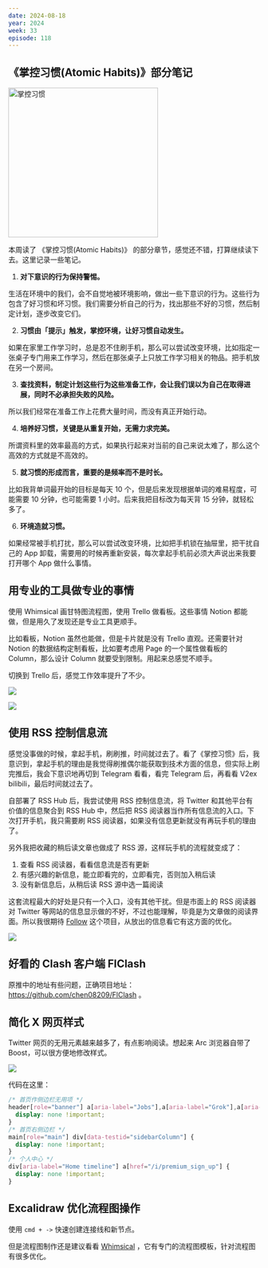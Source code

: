```yaml
---
date: 2024-08-18
year: 2024
week: 33
episode: 118
---
```


## 《掌控习惯(Atomic Habits)》部分笔记

<img src="https://pocket.haydenhayden.com/blog/202409171816052.png" alt="掌控习惯" width="300" />

本周读了 《掌控习惯(Atomic Habits)》 的部分章节，感觉还不错，打算继续读下去。这里记录一些笔记。

1. **对下意识的行为保持警惕。**

<section>

生活在环境中的我们，会不自觉地被环境影响，做出一些下意识的行为。这些行为包含了好习惯和坏习惯。我们需要分析自己的行为，找出那些不好的习惯，然后制定计划，逐步改变它们。

</section>

2. **习惯由「提示」触发，掌控环境，让好习惯自动发生。**

<section>
如果在家里工作学习时，总是忍不住刷手机，那么可以尝试改变环境，比如指定一张桌子专门用来工作学习，然后在那张桌子上只放工作学习相关的物品。把手机放在另一个房间。
</section>

3. **查找资料，制定计划这些行为这些准备工作，会让我们误以为自己在取得进展，同时不必承担失败的风险。**

<section>
所以我们经常在准备工作上花费大量时间，而没有真正开始行动。
</section>

4. **培养好习惯，关键是从重复开始，无需力求完美。**

<section>
所谓资料里的效率最高的方式，如果执行起来对当前的自己来说太难了，那么这个高效的方式就是不高效的。
</section>

5. **就习惯的形成而言，重要的是频率而不是时长。**

<section>
比如我背单词最开始的目标是每天 10 个，但是后来发现根据单词的难易程度，可能需要 10 分钟，也可能需要 1 小时。后来我把目标改为每天背 15 分钟，就轻松多了。
</section>

6. **环境造就习惯。**

<section>
如果经常被手机打扰，那么可以尝试改变环境，比如把手机锁在抽屉里，把干扰自己的 App 卸载，需要用的时候再重新安装，每次拿起手机前必须大声说出来我要打开哪个 App 做什么事情。
</section>

## 用专业的工具做专业的事情

使用 Whimsical 画甘特图流程图，使用 Trello 做看板。这些事情 Notion 都能做，但是用久了发现还是专业工具更顺手。

比如看板，Notion 虽然也能做，但是卡片就是没有 Trello 直观。还需要针对 Notion 的数据结构定制看板，比如要考虑用 Page 的一个属性做看板的 Column，那么设计 Column 就要受到限制。用起来总感觉不顺手。

切换到 Trello 后，感觉工作效率提升了不少。

![](https://pocket.haydenhayden.com/blog/202408181734378.png)

![](https://pocket.haydenhayden.com/blog/202408181736855.png)

## 使用 RSS 控制信息流

感觉没事做的时候，拿起手机，刷刷推，时间就过去了。看了《掌控习惯》后，我意识到，拿起手机的理由是我觉得刷推偶尔能获取到技术方面的信息，但实际上刷完推后，我会下意识地再切到 Telegram 看看，看完 Telegram 后，再看看 V2ex bilibili，最后时间就过去了。

自部署了 RSS Hub 后，我尝试使用 RSS 控制信息流，将 Twitter 和其他平台有价值的信息聚合到 RSS Hub 中，然后把 RSS 阅读器当作所有信息流的入口。下次打开手机，我只需要刷 RSS 阅读器，如果没有信息更新就没有再玩手机的理由了。

另外我把收藏的稍后读文章也做成了 RSS 源，这样玩手机的流程就变成了：

1. 查看 RSS 阅读器，看看信息流是否有更新
2. 有感兴趣的新信息，能立即看完的，立即看完，否则加入稍后读
3. 没有新信息后，从稍后读 RSS 源中选一篇阅读

这套流程最大的好处是只有一个入口，没有其他干扰。但是市面上的 RSS 阅读器对 Twitter 等网站的信息显示做的不好，不过也能理解，毕竟是为文章做的阅读界面。所以我很期待 [Follow](https://github.com/RSSNext/Follow) 这个项目，从放出的信息看它有这方面的优化。

![](https://pocket.haydenhayden.com/blog/202408181807279.png)

## 好看的 Clash 客户端 FIClash

[](https://x.com/MateCafe/status/1824096046190137390)

原推中的地址有些问题，正确项目地址：https://github.com/chen08209/FlClash 。

## 简化 X 网页样式

Twitter 网页的无用元素越来越多了，有点影响阅读。想起来 Arc 浏览器自带了 Boost，可以很方便地修改样式。

![](https://pocket.haydenhayden.com/blog/202408181825064.png)

代码在这里：

```css
/* 首页作侧边栏无用项 */
header[role="banner"] a[aria-label="Jobs"],a[aria-label="Grok"],a[aria-label="Premium"],a[aria-label="Verified Orgs"],a[aria-label="Communities"] {
  display: none !important;
}
/* 首页右侧边栏 */
main[role="main"] div[data-testid="sidebarColumn"] {
  display: none !important;
}
/* 个人中心 */
div[aria-label="Home timeline"] a[href="/i/premium_sign_up"] {
  display: none !important;
}
```

## Excalidraw 优化流程图操作

[](https://x.com/excalidraw/status/1823079626156961937)

使用 `cmd + ->` 快速创建连接线和新节点。

但是流程图制作还是建议看看 [Whimsical](https://whimsical.com/) ，它有专门的流程图模板，针对流程图有很多优化。
